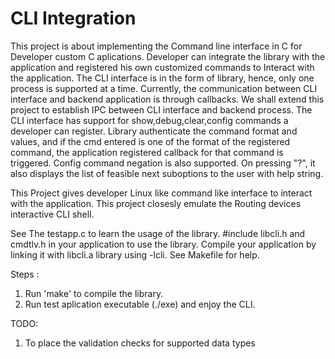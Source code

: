 # CLI Integration
This project is about implementing the Command line interface in C for Developer custom C aplications. Developer can integrate the library with the application and registered his own customized commands to Interact with the application. 
The CLI interface is in the form of library, hence, only one process is supported at a time. Currently, the communication between CLI interface and backend application is through callbacks. We shall extend this project to establish IPC between CLI interface and backend process. The CLI interface has support for show,debug,clear,config commands a developer can register. Library authenticate the command format and values,  and if the cmd entered is one of the format of the registered command, the application registered callback for that command is triggered. Config command negation is also supported. On pressing "?", it also displays the list of feasible next suboptions to the user with help string. 

This Project gives developer Linux like command like interface to interact with the application. This project closesly emulate the Routing devices interactive CLI shell.

See The testapp.c to learn the usage of the library.
#include libcli.h and cmdtlv.h in your application to use the library.
Compile your application by linking it with libcli.a library using -lcli. See Makefile for help.

Steps :

1. Run 'make' to compile the library.
2. Run test aplication executable (./exe) and enjoy the CLI.

TODO:
1. To place the validation checks for supported data types


